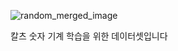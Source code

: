 ![random_merged_image](https://github.com/user-attachments/assets/7947f6d9-01b2-4525-bc77-79338356f1d8)

칼츠 숫자 기계 학습을 위한 데이터셋입니다

